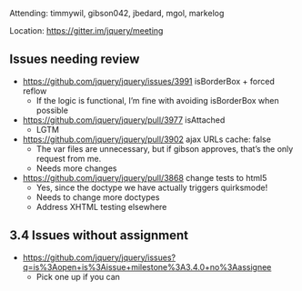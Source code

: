 Attending: timmywil, gibson042, jbedard, mgol, markelog

Location: https://gitter.im/jquery/meeting

## Issues needing review
* https://github.com/jquery/jquery/issues/3991 isBorderBox + forced reflow
  - If the logic is functional, I’m fine with avoiding isBorderBox when possible
* https://github.com/jquery/jquery/pull/3977 isAttached
  - LGTM
* https://github.com/jquery/jquery/pull/3902 ajax URLs cache: false
  - The var files are unnecessary, but if gibson approves, that’s the only request from me.
  - Needs more changes
* https://github.com/jquery/jquery/pull/3868 change tests to html5
  - Yes, since the doctype we have actually triggers quirksmode!
  - Needs to change more doctypes
  - Address XHTML testing elsewhere

## 3.4 Issues without assignment
* https://github.com/jquery/jquery/issues?q=is%3Aopen+is%3Aissue+milestone%3A3.4.0+no%3Aassignee 
  - Pick one up if you can

